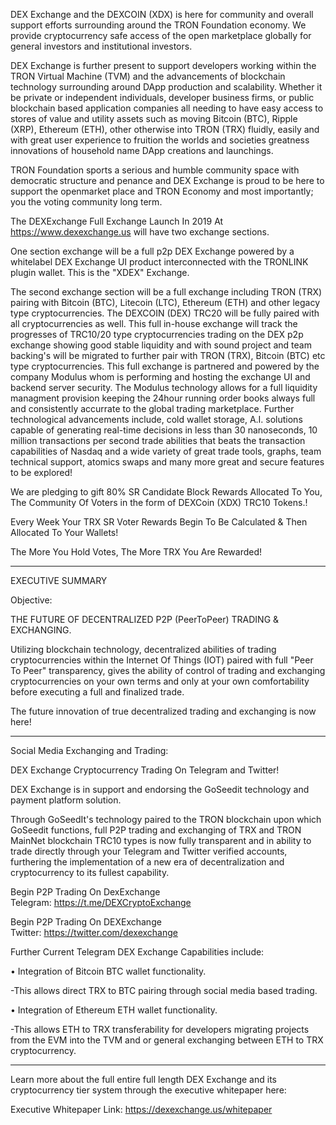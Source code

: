 DEX Exchange and the DEXCOIN (XDX) is here for community and overall support efforts surrounding around the TRON Foundation economy. We provide cryptocurrency safe access of the open marketplace globally for general investors and institutional investors. 

DEX Exchange is further present to support developers working within the TRON Virtual Machine (TVM) and the advancements of blockchain technology surrounding around DApp production and scalability. Whether it be private or independent individuals, developer business firms, or public blockchain based application companies all needing to have easy access to stores of value and utility assets such as moving Bitcoin (BTC), Ripple (XRP), Ethereum (ETH), other otherwise into TRON (TRX) fluidly, easily and with great user experience to fruition the worlds and societies greatness innovations of household name DApp creations and launchings.

TRON Foundation sports a serious and humble community space with democratic structure and penance and DEX Exchange is proud to be here to support the openmarket place and TRON Economy and most importantly; you the voting community long term.

The DEXExchange Full Exchange Launch In 2019 At https://www.dexexchange.us will have two exchange sections. 

One section exchange will be a full p2p DEX Exchange powered by a whitelabel DEX Exchange UI product interconnected with the TRONLINK plugin wallet. This is the "XDEX" Exchange.

The second exchange section will be a full exchange including TRON (TRX) pairing with Bitcoin (BTC), Litecoin (LTC), Ethereum (ETH) and other legacy type cryptocurrencies. The DEXCOIN (DEX) TRC20 will be fully paired with all cryptocurrencies as well. This full in-house exchange will track the progresses of TRC10/20 type cryptocurrencies trading on the DEX p2p exchange showing good stable liquidity and with sound project and team backing's will be migrated to further pair with TRON (TRX), Bitcoin (BTC) etc type cryptocurrencies. This full exchange is partnered and powered by the company Modulus whom is performing and hosting the exchange UI and backend server security. The Modulus technology allows for a full liquidity managment provision keeping the 24hour running order books always full and consistently accurrate to the global trading marketplace. Further technological advancements include, cold wallet storage, A.I. solutions capable of generating real-time decisions in less than 30 nanoseconds, 10 million transactions per second trade abilities that beats the transaction capabilities of Nasdaq and a wide variety of great trade tools, graphs, team technical support, atomics swaps and many more great and secure features to be explored!

We are pledging to gift 80% SR Candidate Block Rewards Allocated To You, The Community Of Voters in the form of DEXCoin (XDX) TRC10 Tokens.!

Every Week Your TRX SR Voter Rewards Begin To Be Calculated & Then Allocated To Your Wallets!

The More You Hold Votes, The More TRX You Are Rewarded!

--------

EXECUTIVE SUMMARY

Objective:

THE FUTURE OF DECENTRALIZED P2P (PeerToPeer) TRADING & EXCHANGING.

Utilizing blockchain technology, decentralized abilities of trading cryptocurrencies within the Internet Of Things (IOT) paired with full "Peer To Peer" transparency, gives the ability of control of trading and exchanging cryptocurrencies on your own terms and only at your own comfortability before executing a full and finalized trade.

The future innovation of true decentralized trading and exchanging is now here!

--------

Social Media Exchanging and Trading:

DEX Exchange Cryptocurrency Trading On Telegram and Twitter!

DEX Exchange is in support and endorsing the GoSeedit technology and payment platform solution.

Through GoSeedIt's technology paired to the TRON blockchain upon which GoSeedit functions, full P2P trading and exchanging of TRX and TRON MainNet blockchain TRC10 types is now fully transparent and in ability to trade directly through your Telegram and Twitter verified accounts, furthering the implementation of a new era of decentralization and cryptocurrency to its fullest capability.

Begin P2P Trading On DexExchange Telegram: https://t.me/DEXCryptoExchange

Begin P2P Trading On DEXExchange Twitter: https://twitter.com/dexexchange

Further Current Telegram DEX Exchange Capabilities include: 

• Integration of Bitcoin BTC wallet functionality. 
   
   -This allows direct TRX to BTC pairing through social media based trading.
   
• Integration of Ethereum ETH wallet functionality. 
   
   -This allows ETH to TRX transferability for developers migrating projects from the EVM into the TVM and or general exchanging between ETH to TRX cryptocurrency.
   
   --------
   
Learn more about the full entire full length DEX Exchange and its cryptocurrency tier system through the executive whitepaper here:

Executive Whitepaper Link: https://dexexchange.us/whitepaper
